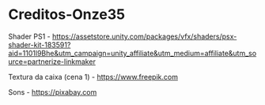# Creditos-Onze35
Shader PS1 - https://assetstore.unity.com/packages/vfx/shaders/psx-shader-kit-183591?aid=1101l9Bhe&utm_campaign=unity_affiliate&utm_medium=affiliate&utm_source=partnerize-linkmaker

Textura da caixa (cena 1) - https://www.freepik.com


Sons - https://pixabay.com
